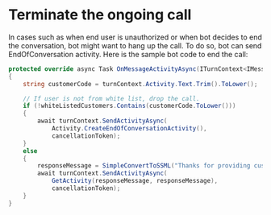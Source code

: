 # Terminate the ongoing call

In cases such as when end user is unauthorized or when bot decides to end the conversation, bot might want to hang up the call. To do so, bot can send EndOfConversation activity. Here is the sample bot code to end the call:

```csharp
protected override async Task OnMessageActivityAsync(ITurnContext<IMessageActivity> turnContext, CancellationToken cancellationToken)
{
    string customerCode = turnContext.Activity.Text.Trim().ToLower();

    // If user is not from white list, drop the call.
    if (!whiteListedCustomers.Contains(customerCode.ToLower()))
    {
        await turnContext.SendActivityAsync(
            Activity.CreateEndOfConversationActivity(),
            cancellationToken);
    }
    else
    {
        responseMessage = SimpleConvertToSSML("Thanks for providing customer code", "en-US", "en-US-GuyNeural");
        await turnContext.SendActivityAsync(
            GetActivity(responseMessage, responseMessage),
            cancellationToken);
    }
}
```
